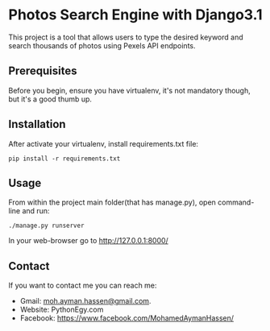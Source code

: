 # Photos Search Engine with Django3.1

This project is a tool that allows users to type the desired keyword and search thousands of photos using Pexels API endpoints.

## Prerequisites
Before you begin, ensure you have virtualenv, it's not mandatory though, but it's a good thumb up.

## Installation
After activate your virtualenv, install requirements.txt file:
```
pip install -r requirements.txt
```

## Usage
From within the project main folder(that has manage.py), open command-line and run:
```
./manage.py runserver
```
In your web-browser go to http://127.0.0.1:8000/

## Contact
If you want to contact me you can reach me:
* Gmail: moh.ayman.hassen@gmail.com.
* Website: PythonEgy.com
* Facebook: https://www.facebook.com/MohamedAymanHassen/
